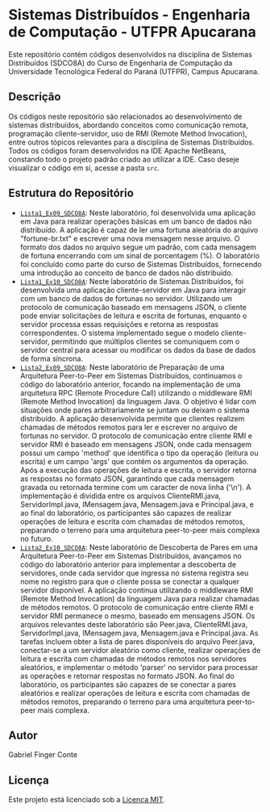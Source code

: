 # Sistemas Distribuídos - Engenharia de Computação - UTFPR Apucarana

Este repositório contém códigos desenvolvidos na disciplina de Sistemas Distribuídos (SDCO8A) do Curso de Engenharia de Computação da Universidade Tecnológica Federal do Paraná (UTFPR), Campus Apucarana.

## Descrição

Os códigos neste repositório são relacionados ao desenvolvimento de sistemas distribuídos, abordando conceitos como comunicação remota, programação cliente-servidor, uso de RMI (Remote Method Invocation), entre outros tópicos relevantes para a disciplina de Sistemas Distribuídos.
Todos os códigos foram desenvolvidos na IDE Apache NetBeans, constando todo o projeto padrão criado ao utilizar a IDE. Caso deseje visualizar o código em si, acesse a pasta `src`.

## Estrutura do Repositório

- [`Lista1_Ex09_SDCO8A`](Lista1_Ex09_SDCO8A): Neste laboratório, foi desenvolvida uma aplicação em Java para realizar operações básicas em um banco de dados não distribuído. A aplicação é capaz de ler uma fortuna aleatória do arquivo "fortune-br.txt" e escrever uma nova mensagem nesse arquivo. O formato dos dados no arquivo segue um padrão, com cada mensagem de fortuna encerrando com um sinal de porcentagem (%). O laboratório foi concluído como parte do curso de Sistemas Distribuídos, fornecendo uma introdução ao conceito de banco de dados não distribuído.
- [`Lista1_Ex10_SDCO8A`](Lista1_Ex10_SDCO8A): Neste laboratório de Sistemas Distribuídos, foi desenvolvida uma aplicação cliente-servidor em Java para interagir com um banco de dados de fortunas no servidor. Utilizando um protocolo de comunicação baseado em mensagens JSON, o cliente pode enviar solicitações de leitura e escrita de fortunas, enquanto o servidor processa essas requisições e retorna as respostas correspondentes. O sistema implementado segue o modelo cliente-servidor, permitindo que múltiplos clientes se comuniquem com o servidor central para acessar ou modificar os dados da base de dados de forma síncrona.
- [`Lista2_Ex09_SDCO8A`](Lista2_Ex09_SDCO8A): Neste laboratório de Preparação de uma Arquitetura Peer-to-Peer em Sistemas Distribuídos, continuamos o código do laboratório anterior, focando na implementação de uma arquitetura RPC (Remote Procedure Call) utilizando o middleware RMI (Remote Method Invocation) da linguagem Java. O objetivo é lidar com situações onde pares arbitrariamente se juntam ou deixam o sistema distribuído. A aplicação desenvolvida permite que clientes realizem chamadas de métodos remotos para ler e escrever no arquivo de fortunas no servidor. O protocolo de comunicação entre cliente RMI e servidor RMI é baseado em mensagens JSON, onde cada mensagem possui um campo 'method' que identifica o tipo da operação (leitura ou escrita) e um campo 'args' que contém os argumentos da operação. Após a execução das operações de leitura e escrita, o servidor retorna as respostas no formato JSON, garantindo que cada mensagem gravada ou retornada termine com um caracter de nova linha ('\n'). A implementação é dividida entre os arquivos ClienteRMI.java, ServidorImpl.java, IMensagem.java, Mensagem.java e Principal.java, e ao final do laboratório, os participantes são capazes de realizar operações de leitura e escrita com chamadas de métodos remotos, preparando o terreno para uma arquitetura peer-to-peer mais complexa no futuro.
- [`Lista2_Ex10_SDCO8A`](Lista2_Ex10_SDCO8A): Neste laboratório de Descoberta de Pares em uma Arquitetura Peer-to-Peer em Sistemas Distribuídos, avançamos no código do laboratório anterior para implementar a descoberta de servidores, onde cada servidor que ingressa no sistema registra seu nome no registro para que o cliente possa se conectar a qualquer servidor disponível. A aplicação continua utilizando o middleware RMI (Remote Method Invocation) da linguagem Java para realizar chamadas de métodos remotos. O protocolo de comunicação entre cliente RMI e servidor RMI permanece o mesmo, baseado em mensagens JSON. Os arquivos relevantes deste laboratório são Peer.java, ClienteRMI.java, ServidorImpl.java, IMensagem.java, Mensagem.java e Principal.java. As tarefas incluem obter a lista de pares disponíveis do arquivo Peer.java, conectar-se a um servidor aleatório como cliente, realizar operações de leitura e escrita com chamadas de métodos remotos nos servidores aleatórios, e implementar o método 'parser' no servidor para processar as operações e retornar respostas no formato JSON. Ao final do laboratório, os participantes são capazes de se conectar a pares aleatórios e realizar operações de leitura e escrita com chamadas de métodos remotos, preparando o terreno para uma arquitetura peer-to-peer mais complexa.

## Autor
Gabriel Finger Conte

## Licença

Este projeto está licenciado sob a [Licença MIT](LICENSE).

